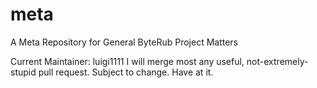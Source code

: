 # meta
A Meta Repository for General ByteRub Project Matters

Current Maintainer: luigi1111
I will merge most any useful, not-extremely-stupid pull request. Subject to change. Have at it.

